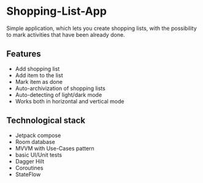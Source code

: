 # Shopping-List-App
Simple application, which lets you create shopping lists, with the possibility to mark activities that have been already done.


## Features
- Add shopping list
- Add item to the list
- Mark item as done
- Auto-archivization of shopping lists
- Auto-detecting of light/dark mode
- Works both in horizontal and vertical mode


## Technological stack
- Jetpack compose
- Room database
- MVVM with Use-Cases pattern
- basic UI/Unit tests
- Dagger Hilt
- Coroutines
- StateFlow



